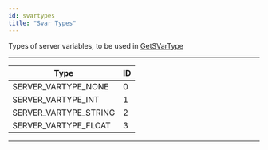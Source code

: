 ```yaml
---
id: svartypes
title: "Svar Types"
---
```


Types of server variables, to be used in [GetSVarType](../functions/GetSVarType)

---
|Type					   |ID  |
|--------------------------|----|
|SERVER_VARTYPE_NONE       |0 	|
|SERVER_VARTYPE_INT        |1 	|
|SERVER_VARTYPE_STRING     |2 	|
|SERVER_VARTYPE_FLOAT      |3 	|
---

